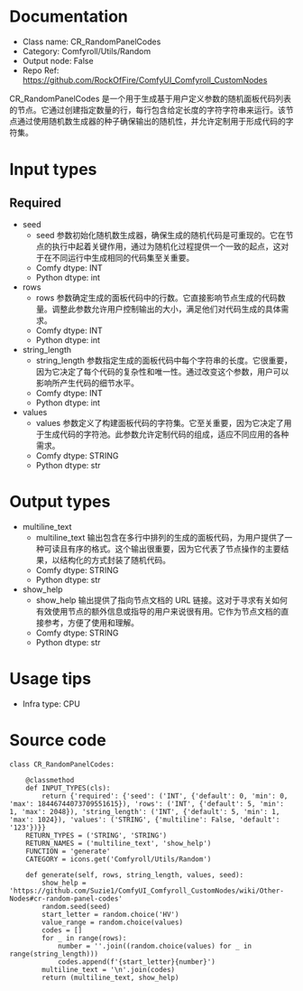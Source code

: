 # Documentation
- Class name: CR_RandomPanelCodes
- Category: Comfyroll/Utils/Random
- Output node: False
- Repo Ref: https://github.com/RockOfFire/ComfyUI_Comfyroll_CustomNodes

CR_RandomPanelCodes 是一个用于生成基于用户定义参数的随机面板代码列表的节点。它通过创建指定数量的行，每行包含给定长度的字符字符串来运行。该节点通过使用随机数生成器的种子确保输出的随机性，并允许定制用于形成代码的字符集。

# Input types
## Required
- seed
    - seed 参数初始化随机数生成器，确保生成的随机代码是可重现的。它在节点的执行中起着关键作用，通过为随机化过程提供一个一致的起点，这对于在不同运行中生成相同的代码集至关重要。
    - Comfy dtype: INT
    - Python dtype: int
- rows
    - rows 参数确定生成的面板代码中的行数。它直接影响节点生成的代码数量。调整此参数允许用户控制输出的大小，满足他们对代码生成的具体需求。
    - Comfy dtype: INT
    - Python dtype: int
- string_length
    - string_length 参数指定生成的面板代码中每个字符串的长度。它很重要，因为它决定了每个代码的复杂性和唯一性。通过改变这个参数，用户可以影响所产生代码的细节水平。
    - Comfy dtype: INT
    - Python dtype: int
- values
    - values 参数定义了构建面板代码的字符集。它至关重要，因为它决定了用于生成代码的字符池。此参数允许定制代码的组成，适应不同应用的各种需求。
    - Comfy dtype: STRING
    - Python dtype: str

# Output types
- multiline_text
    - multiline_text 输出包含在多行中排列的生成的面板代码，为用户提供了一种可读且有序的格式。这个输出很重要，因为它代表了节点操作的主要结果，以结构化的方式封装了随机代码。
    - Comfy dtype: STRING
    - Python dtype: str
- show_help
    - show_help 输出提供了指向节点文档的 URL 链接。这对于寻求有关如何有效使用节点的额外信息或指导的用户来说很有用。它作为节点文档的直接参考，方便了使用和理解。
    - Comfy dtype: STRING
    - Python dtype: str

# Usage tips
- Infra type: CPU

# Source code
```
class CR_RandomPanelCodes:

    @classmethod
    def INPUT_TYPES(cls):
        return {'required': {'seed': ('INT', {'default': 0, 'min': 0, 'max': 18446744073709551615}), 'rows': ('INT', {'default': 5, 'min': 1, 'max': 2048}), 'string_length': ('INT', {'default': 5, 'min': 1, 'max': 1024}), 'values': ('STRING', {'multiline': False, 'default': '123'})}}
    RETURN_TYPES = ('STRING', 'STRING')
    RETURN_NAMES = ('multiline_text', 'show_help')
    FUNCTION = 'generate'
    CATEGORY = icons.get('Comfyroll/Utils/Random')

    def generate(self, rows, string_length, values, seed):
        show_help = 'https://github.com/Suzie1/ComfyUI_Comfyroll_CustomNodes/wiki/Other-Nodes#cr-random-panel-codes'
        random.seed(seed)
        start_letter = random.choice('HV')
        value_range = random.choice(values)
        codes = []
        for _ in range(rows):
            number = ''.join((random.choice(values) for _ in range(string_length)))
            codes.append(f'{start_letter}{number}')
        multiline_text = '\n'.join(codes)
        return (multiline_text, show_help)
```